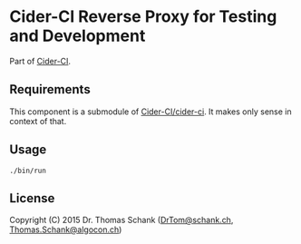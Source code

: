 
# Cider-CI Reverse Proxy for Testing and Development


Part of [Cider-CI](https://github.com/cider-ci/cider-ci). 

## Requirements 

This component is a submodule of [Cider-CI/cider-ci][]. It makes only sense in context of that.


## Usage

    ./bin/run

## License

Copyright (C) 2015 Dr. Thomas Schank  (DrTom@schank.ch, Thomas.Schank@algocon.ch)

  [Cider-CI/cider-ci]: https://github.com/cider-ci/cider-ci

